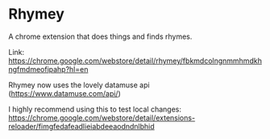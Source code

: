 # Rhymey
A chrome extension that does things and finds rhymes. 

Link: https://chrome.google.com/webstore/detail/rhymey/fbkmdcolngnmmhmdkhngfmdmeofipahp?hl=en

Rhymey now uses the lovely datamuse api (https://www.datamuse.com/api/)

I highly recommend using this to test local changes: https://chrome.google.com/webstore/detail/extensions-reloader/fimgfedafeadlieiabdeeaodndnlbhid
